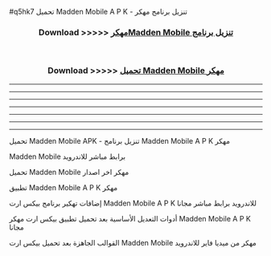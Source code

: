#q5hk7 تحميل Madden Mobile  A P K - تنزيل برنامج مهكر



<div align="center">
<h3>Download >>>>> <a href="https://runaway1.web.app/?sq=Madden Mobile ">مهكرMadden Mobile  تنزيل برنامج</a></h3><br>

<h3>Download >>>>> <a href="https://runaway1.web.app/?sq=Madden Mobile ">تحميل Madden Mobile  مهكر</a></h3>
</div>


----------------------------------------------------------

----------------------------------------------------------

----------------------------------------------------------

----------------------------------------------------------

----------------------------------------------------------

----------------------------------------------------------

----------------------------------------------------------

تحميل Madden Mobile  APK - تنزيل برنامج Madden Mobile  A P K مهكر

Madden Mobile  برابط مباشر للاندرويد

تحميل Madden Mobile  مهكر اخر اصدار

تطبيق Madden Mobile  A P K مهكر

إضافات تهكير برنامج بيكس ارت Madden Mobile  A P K للاندرويد برابط مباشر مجانا

أدوات التعديل الأساسية بعد تحميل تطبيق بيكس ارت مهكر Madden Mobile  A P K مجانا

القوالب الجاهزة بعد تحميل بيكس ارت Madden Mobile  مهكر من ميديا فاير للاندرويد



